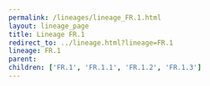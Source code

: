 ```yaml
---
permalink: /lineages/lineage_FR.1.html
layout: lineage_page
title: Lineage FR.1
redirect_to: ../lineage.html?lineage=FR.1
lineage: FR.1
parent: 
children: ['FR.1', 'FR.1.1', 'FR.1.2', 'FR.1.3']
---
```

